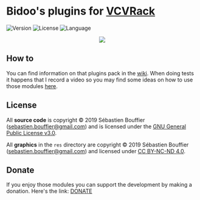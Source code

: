 # Bidoo's plugins for [VCVRack](https://vcvrack.com)

<!-- Version and License Badges -->
![Version](https://img.shields.io/badge/version-1.1.8-green.svg?style=flat-square)
![License](https://img.shields.io/badge/license-BSD3-blue.svg?style=flat-square)
![Language](https://img.shields.io/badge/language-C++-yellow.svg?style=flat-square)

<p align="center">
   <img src="https://github.com/sebastien-bouffier/Bidoo/blob/v1.0/images/pack.png"/>
</p>

## How to

You can find information on that plugins pack in the [wiki](https://github.com/sebastien-bouffier/Bidoo/wiki). When doing tests it happens that I record a video so you may find some ideas on how to use those modules [here](https://www.youtube.com/bidoo).

## License

All **source code** is copyright © 2019 Sébastien Bouffier (sebastien.bouffier@gmail.com) and is licensed under the [GNU General Public License v3.0](LICENSE.txt).

All **graphics** in the `res` directory are copyright © 2019 Sébastien Bouffier (sebastien.bouffier@gmail.com) and licensed under [CC BY-NC-ND 4.0](https://creativecommons.org/licenses/by-nc-nd/4.0/).

## Donate

If you enjoy those modules you can support the development by making a donation. Here's the link: [DONATE](https://paypal.me/sebastienbouffier)
